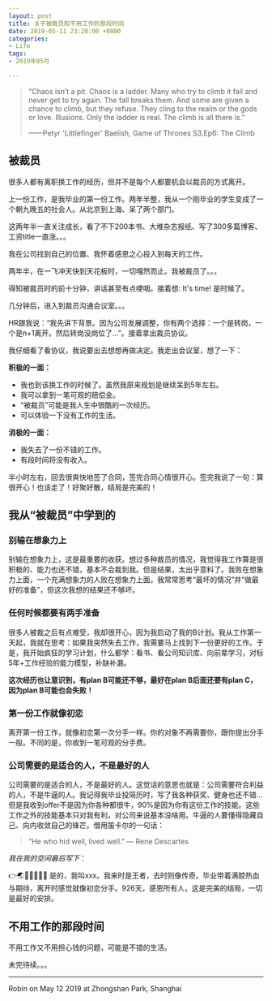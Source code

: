 ```yaml
---
layout: post
title: 关于被裁员和不用工作的那段时间
date: 2019-05-11 23:20:00 +0800
categories:
- Life
tags:
- 2019年05月

---
```


<blockquote class="blockquote-center">
<p>“Chaos isn’t a pit. Chaos is a ladder. Many who try to climb it fail and never get to try again. The fall breaks them. And some are given a chance to climb, but they refuse. They cling to the realm or the gods or love. Illusions. Only the ladder is real. The climb is all there is.”</p>
<p>——Petyr 'Littlefinger' Baelish, Game of Thrones S3.Ep6: The Climb</p>
</blockquote>

## 被裁员

很多人都有离职换工作的经历，但并不是每个人都要机会以裁员的方式离开。

上一份工作，是我毕业的第一份工作。两年半整，我从一个刚毕业的学生变成了一个朝九晚五的社会人。从北京到上海、呆了两个部门。

这两年半一直关注成长，看了不下200本书、大堆杂志报纸、写了300多篇博客、工资title一直涨。。。

我在公司找到自己的位置、我怀着感恩之心投入到每天的工作。

两年半，在一飞冲天快到天花板时，一切嘎然而止。我被裁员了。。。

得知被裁员时的前十分钟，讲话甚至有点哽咽。接着想: It's time! 是时候了。

几分钟后，进入到裁员沟通会议室。。。

HR跟我说：“我先讲下背景。因为公司发展调整，你有两个选择：一个是转岗，一个是n+1离开。然后转岗没岗位了...”。接着拿出裁员协议。

我仔细看了看协议，我说要出去想想再做决定。我走出会议室，想了一下：

**积极的一面：**

- 我也到该换工作的时候了。虽然我原来规划是继续呆到5年左右。
- 我可以拿到一笔可观的赔偿金。
- “被裁员”可能是我人生中很酷的一次经历。
- 可以体验一下没有工作的生活。

**消极的一面：**

- 我失去了一份不错的工作。
- 有段时间将没有收入。

半小时左右，回去很爽快地签了合同，签完合同心情很开心。签完我说了一句：算很开心！也该走了！好聚好散，结局是完美的！

## 我从“被裁员”中学到的

### 别输在想象力上

别输在想象力上，这是最重要的收获。想过多种裁员的情况，我觉得我工作算是很积极的、能力也还不错，基本不会裁到我。但是结果，太出乎意料了。我败在想象力上面，一个充满想象力的人败在想象力上面。我常常思考“最坏的情况”并“做最好的准备”，但这次我想的结果还不够坏。

### 任何时候都要有两手准备

很多人被裁之后有点难受，我却很开心，因为我启动了我的B计划。我从工作第一天起，我就在思考：如果我突然失去工作，我需要马上找到下一份更好的工作。于是，我开始疯狂的学习计划，什么都学：看书、看公司知识库、向前辈学习，对标5年+工作经验的能力模型，补缺补漏。

**这次经历也让意识到，有plan B可能还不够，最好在plan B后面还要有plan C，因为plan B可能也会失败！**

### 第一份工作就像初恋

离开第一份工作，就像初恋第一次分手一样。你的对象不再需要你，跟你提出分手一般。不同的是，你收到一笔可观的分手费。

### 公司需要的是适合的人，不是最好的人

公司需要的是适合的人，不是最好的人。这觉话的意思也就是：公司需要符合利益的人，不是牛逼的人。我记得我毕业投简历时，写了我各种获奖、健身也还不错...但是我收到offer不是因为你各种都很牛，90%是因为你有这份工作的技能。这些工作之外的技能基本只对我有利，对公司来说基本没啥用。牛逼的人要懂得隐藏自己、向内收敛自己的锋芒。借用笛卡尔的一句话：

> “He who hid well, lived well.” ― Rene Descartes

*我在我的空间最后写下*：

👉🌏🔮😘🍭🍎🌙 是的，我叫xxx。我来时是王者，去时则像传奇。毕业带着满腔热血与期待，离开时感觉就像初恋分手。926天，感恩所有人，这是完美的结局，一切是最好的安排。


## 不用工作的那段时间

不用工作又不用担心钱的问题，可能是不错的生活。

未完待续。。。


----

Robin on May 12 2019 at Zhongshan Park, Shanghai

